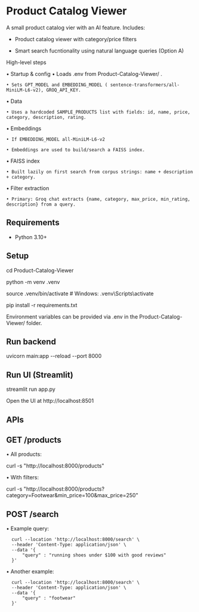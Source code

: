 # Product Catalog Viewer

A small product catalog vier with an AI feature. Includes:

- Product catalog viewer with category/price filters
  
- Smart search fucntionality using natural language queries (Option A)

High-level steps

  • Startup & config
    • Loads .env from Product-Catalog-Viewer/ .
    
    • Sets GPT_MODEL and EMBEDDING_MODEL ( sentence-transformers/all-MiniLM-L6-v2), GROQ_API_KEY.
    
  • Data
  
    • Uses a hardcoded SAMPLE_PRODUCTS list with fields: id, name, price, category, description, rating.
    
  • Embeddings
  
    • If EMBEDDING_MODEL all-MiniLM-L6-v2 
    
    • Embeddings are used to build/search a FAISS index.
    
  • FAISS index
  
    • Built lazily on first search from corpus strings: name + description + category.
    
  • Filter extraction
  
    • Primary: Groq chat extracts {name, category, max_price, min_rating, description} from a query.
    

## Requirements
- Python 3.10+

## Setup
cd Product-Catalog-Viewer

python -m venv .venv

source .venv/bin/activate  # Windows: .venv\Scripts\activate

pip install -r requirements.txt

Environment variables can be provided via .env in the Product-Catalog-Viewer/ folder.

## Run backend
uvicorn main:app --reload --port 8000

## Run UI (Streamlit)
streamlit run app.py

Open the UI at http://localhost:8501



## APIs

## GET /products


  • All products:
  

   curl -s "http://localhost:8000/products"
   

  • With filters:
  
   curl -s "http://localhost:8000/products?category=Footwear&min_price=100&max_price=250"



## POST /search


  • Example query:
  
      curl --location 'http://localhost:8000/search' \
      --header 'Content-Type: application/json' \
      --data '{
          "query" : "running shoes under $100 with good reviews"
      }'


  • Another example:
  
      curl --location 'http://localhost:8000/search' \
      --header 'Content-Type: application/json' \
      --data '{
          "query" : "footwear"
      }'
